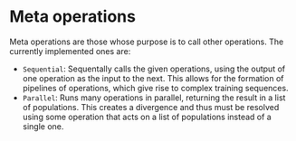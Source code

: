 # Meta operations

Meta operations are those whose purpose is to call other operations. The currently implemented ones are:

- `Sequential`: Sequentally calls the given operations, using the output of one operation as the input to the next. This allows for the formation of pipelines of operations, which give rise to complex training sequences.
- `Parallel`: Runs many operations in parallel, returning the result in a list of populations. This creates a divergence and thus must be resolved using some operation that acts on a list of populations instead of a single one.

